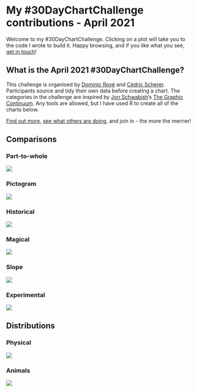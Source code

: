 My \#30DayChartChallenge contributions - April 2021
================

Welcome to my \#30DayChartChallenge. Clicking on a plot will take you to
the code I wrote to build it. Happy browsing, and if you like what you
see, [get in touch](https://twitter.com/cararthompson)!

## What is the April 2021 \#30DayChartChallenge?

This challenge is organised by [Dominic
Royé](https://twitter.com/dr_xeo) and [Cédric
Scherer](https://twitter.com/CedScherer). Participants source and tidy
their own data before creating a chart. The categories in the challenge
are inspired by [Jon Schwabish](https://twitter.com/jschwabish)’s [The
Graphic Continuum](https://policyviz.com/2014/09/09/graphic-continuum/).
Any tools are allowed, but I have used R to create all of the charts
below.

[Find out more](https://twitter.com/30DayChartChall), [see what others
are
doing](https://twitter.com/hashtag/30DayChartChallenge?src=hashtag_click),
and join in - the more the merrier!

## Comparisons

### Part-to-whole

<a href='scripts/1.1_part-to-whole.R' target='_blank'><img src="plots/1.1_part-to-whole.png" align="center"/></a>

### Pictogram

<a href='scripts/1.2_pictogram.R' target='_blank'><img src="plots/1.2_pictogram.png" align="center"/></a>

### Historical

<a href='scripts/1.3_historical.R' target='_blank'><img src="plots/1.3_historical.png" align="center"/></a>

### Magical

<a href='scripts/1.4_magical.R' target='_blank'><img src="plots/1.4_magical.png" align="center"/></a>

### Slope

<a href='scripts/1.5_slope.R' target='_blank'><img src="plots/1.5_slope.png" align="center"/></a>

### Experimental

<a href='scripts/1.6_experimental.R' target='_blank'><img src="plots/1.6_experimental.gif" align="center"/></a>

## Distributions

### Physical

<a href='scripts/2.1_physical.R' target='_blank'><img src="plots/2.1_physical.png" align="center"/></a>

### Animals

<a href='scripts/2.2_animals.R' target='_blank'><img src="plots/2.2_animals.png" align="center"/></a>

<!-- ### Statistics -->
<!-- <!-- dino data plots gif -->
<!-- ### Abstract -->
<!-- <!-- Tate piece??? -->
<!-- ### Circular -->
<!-- <!-- Average rainfall and temperature through year in Scotland -->
<!-- ### Strips -->
<!-- <!-- Average rainfall france vs uk "Pourquoi il pleut toujours dans ton pays?" -->
<!-- http://pcool.dyndns.org:8080/statsbook/?page_id=1831 -->
<!-- -->
<!-- ## Relationships -->
<!-- ### Correlation -->
<!-- <!-- maternal health and gdp? -->
<!-- ### Space -->
<!-- <!-- housing space?? -->
<!-- ### Multivariate -->
<!-- <!-- gif showing with and without taking into consideration? -->
<!-- ### Trees -->
<!-- <a href='https://github.com/cararthompson/tidytuesdays/blob/master/scripts/202007d_penguins.R' target='_blank'><img src="plots/3.4_trees_penguins.png" align="center"/></a> -->
<!-- ### Pop culture -->
<!-- <!-- oscar nominations, overlaps in actors / directors? -->
<!-- ### Connections -->
<!-- <!-- theograph of attributes -->
<!-- ## Time Series -->
<!-- ### Global change -->
<!-- ### Upwards -->
<!-- ### Downwards -->
<!-- ### Animation -->
<!-- ### Tiles -->
<!-- ### Monochrome -->
<!-- ## Uncertainties -->
<!-- ### 1 -->
<!-- ### 2 -->
<!-- ### 3 -->
<!-- ### 4 -->
<!-- ### 5 -->
<!-- ### 6 -->
